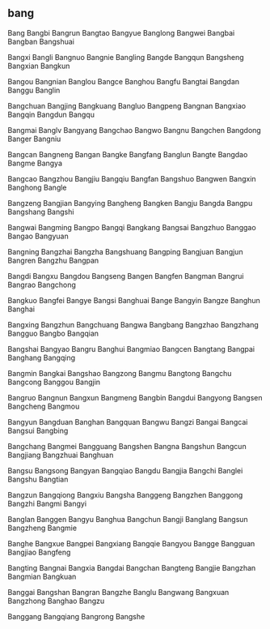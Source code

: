 bang
---

Bang Bangbi Bangrun Bangtao Bangyue Banglong Bangwei Bangbai Bangban Bangshuai

Bangxi Bangli Bangnuo Bangnie Bangling Bangde Bangqun Bangsheng Bangxian Bangkun

Bangou Bangnian Banglou Bangce Banghou Bangfu Bangtai Bangdan Banggu Banglin

Bangchuan Bangjing Bangkuang Bangluo Bangpeng Bangnan Bangxiao Bangqin Bangdun Bangqu

Bangmai Banglv Bangyang Bangchao Bangwo Bangnu Bangchen Bangdong Banger Bangniu

Bangcan Bangneng Bangan Bangke Bangfang Banglun Bangte Bangdao Bangme Bangya

Bangcao Bangzhou Bangjiu Bangqiu Bangfan Bangshuo Bangwen Bangxin Banghong Bangle

Bangzeng Bangjian Bangying Bangheng Bangken Bangju Bangda Bangpu Bangshang Bangshi

Bangwai Bangming Bangpo Bangqi Bangkang Bangsai Bangzhuo Banggao Bangao Bangyuan

Bangning Bangzhai Bangzha Bangshuang Bangping Bangjuan Bangjun Bangren Bangzhu Bangpan

Bangdi Bangxu Bangdou Bangseng Bangen Bangfen Bangman Bangrui Bangrao Bangchong

Bangkuo Bangfei Bangye Bangsi Banghuai Bange Bangyin Bangze Banghun Banghai

Bangxing Bangzhun Bangchuang Bangwa Bangbang Bangzhao Bangzhang Bangguo Bangbo   Bangqian

Bangshai Bangyao Bangru Banghui Bangmiao Bangcen Bangtang Bangpai Banghang Bangqing

Bangmin Bangkai Bangshao Bangzong Bangmu Bangtong Bangchu Bangcong Banggou Bangjin

Bangruo Bangnun Bangxun Bangmeng Bangbin Bangdui Bangyong Bangsen Bangcheng Bangmou

Bangyun Bangduan Banghan Bangquan Bangwu Bangzi Bangai Bangcai Bangsui Bangbing

Bangchang Bangmei Bangguang Bangshen Bangna Bangshun Bangcun Bangjiang Bangzhuai Banghuan

Bangsu Bangsong Bangyan Bangqiao Bangdu Bangjia Bangchi Banglei Bangshu Bangtian

Bangzun Bangqiong Bangxiu Bangsha Banggeng Bangzhen Banggong Bangzhi Bangmi Bangyi

Banglan Banggen Bangyu Banghua Bangchun Bangji Banglang Bangsun Bangzheng Bangmie

Banghe Bangxue Bangpei Bangxiang Bangqie Bangyou Bangge Bangguan Bangjiao Bangfeng

Bangting Bangnai Bangxia Bangdai Bangchan Bangteng Bangjie Bangzhan Bangmian Bangkuan

Banggai Bangshan Bangran Bangzhe Banglu Bangwang Bangxuan Bangzhong Banghao Bangzu

Banggang Bangqiang Bangrong Bangshe 